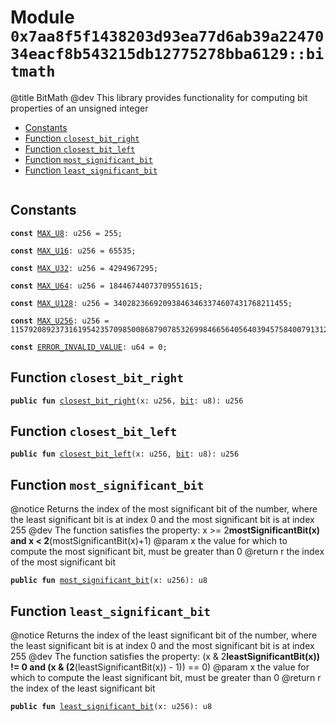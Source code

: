 
<a id="0x7aa8f5f1438203d93ea77d6ab39a2247034eacf8b543215db12775278bba6129_bitmath"></a>

# Module `0x7aa8f5f1438203d93ea77d6ab39a2247034eacf8b543215db12775278bba6129::bitmath`

@title BitMath
@dev This library provides functionality for computing bit properties of an unsigned integer


-  [Constants](#@Constants_0)
-  [Function `closest_bit_right`](#0x7aa8f5f1438203d93ea77d6ab39a2247034eacf8b543215db12775278bba6129_bitmath_closest_bit_right)
-  [Function `closest_bit_left`](#0x7aa8f5f1438203d93ea77d6ab39a2247034eacf8b543215db12775278bba6129_bitmath_closest_bit_left)
-  [Function `most_significant_bit`](#0x7aa8f5f1438203d93ea77d6ab39a2247034eacf8b543215db12775278bba6129_bitmath_most_significant_bit)
-  [Function `least_significant_bit`](#0x7aa8f5f1438203d93ea77d6ab39a2247034eacf8b543215db12775278bba6129_bitmath_least_significant_bit)


<pre><code></code></pre>



<a id="@Constants_0"></a>

## Constants


<a id="0x7aa8f5f1438203d93ea77d6ab39a2247034eacf8b543215db12775278bba6129_bitmath_MAX_U8"></a>



<pre><code><b>const</b> <a href="bitmath.md#0x7aa8f5f1438203d93ea77d6ab39a2247034eacf8b543215db12775278bba6129_bitmath_MAX_U8">MAX_U8</a>: u256 = 255;
</code></pre>



<a id="0x7aa8f5f1438203d93ea77d6ab39a2247034eacf8b543215db12775278bba6129_bitmath_MAX_U16"></a>



<pre><code><b>const</b> <a href="bitmath.md#0x7aa8f5f1438203d93ea77d6ab39a2247034eacf8b543215db12775278bba6129_bitmath_MAX_U16">MAX_U16</a>: u256 = 65535;
</code></pre>



<a id="0x7aa8f5f1438203d93ea77d6ab39a2247034eacf8b543215db12775278bba6129_bitmath_MAX_U32"></a>



<pre><code><b>const</b> <a href="bitmath.md#0x7aa8f5f1438203d93ea77d6ab39a2247034eacf8b543215db12775278bba6129_bitmath_MAX_U32">MAX_U32</a>: u256 = 4294967295;
</code></pre>



<a id="0x7aa8f5f1438203d93ea77d6ab39a2247034eacf8b543215db12775278bba6129_bitmath_MAX_U64"></a>



<pre><code><b>const</b> <a href="bitmath.md#0x7aa8f5f1438203d93ea77d6ab39a2247034eacf8b543215db12775278bba6129_bitmath_MAX_U64">MAX_U64</a>: u256 = 18446744073709551615;
</code></pre>



<a id="0x7aa8f5f1438203d93ea77d6ab39a2247034eacf8b543215db12775278bba6129_bitmath_MAX_U128"></a>



<pre><code><b>const</b> <a href="bitmath.md#0x7aa8f5f1438203d93ea77d6ab39a2247034eacf8b543215db12775278bba6129_bitmath_MAX_U128">MAX_U128</a>: u256 = 340282366920938463463374607431768211455;
</code></pre>



<a id="0x7aa8f5f1438203d93ea77d6ab39a2247034eacf8b543215db12775278bba6129_bitmath_MAX_U256"></a>



<pre><code><b>const</b> <a href="bitmath.md#0x7aa8f5f1438203d93ea77d6ab39a2247034eacf8b543215db12775278bba6129_bitmath_MAX_U256">MAX_U256</a>: u256 = 115792089237316195423570985008687907853269984665640564039457584007913129639935;
</code></pre>



<a id="0x7aa8f5f1438203d93ea77d6ab39a2247034eacf8b543215db12775278bba6129_bitmath_ERROR_INVALID_VALUE"></a>



<pre><code><b>const</b> <a href="bitmath.md#0x7aa8f5f1438203d93ea77d6ab39a2247034eacf8b543215db12775278bba6129_bitmath_ERROR_INVALID_VALUE">ERROR_INVALID_VALUE</a>: u64 = 0;
</code></pre>



<a id="0x7aa8f5f1438203d93ea77d6ab39a2247034eacf8b543215db12775278bba6129_bitmath_closest_bit_right"></a>

## Function `closest_bit_right`



<pre><code><b>public</b> <b>fun</b> <a href="bitmath.md#0x7aa8f5f1438203d93ea77d6ab39a2247034eacf8b543215db12775278bba6129_bitmath_closest_bit_right">closest_bit_right</a>(x: u256, <a href="bit.md#0x7aa8f5f1438203d93ea77d6ab39a2247034eacf8b543215db12775278bba6129_bit">bit</a>: u8): u256
</code></pre>



<a id="0x7aa8f5f1438203d93ea77d6ab39a2247034eacf8b543215db12775278bba6129_bitmath_closest_bit_left"></a>

## Function `closest_bit_left`



<pre><code><b>public</b> <b>fun</b> <a href="bitmath.md#0x7aa8f5f1438203d93ea77d6ab39a2247034eacf8b543215db12775278bba6129_bitmath_closest_bit_left">closest_bit_left</a>(x: u256, <a href="bit.md#0x7aa8f5f1438203d93ea77d6ab39a2247034eacf8b543215db12775278bba6129_bit">bit</a>: u8): u256
</code></pre>



<a id="0x7aa8f5f1438203d93ea77d6ab39a2247034eacf8b543215db12775278bba6129_bitmath_most_significant_bit"></a>

## Function `most_significant_bit`

@notice Returns the index of the most significant bit of the number,
where the least significant bit is at index 0 and the most significant bit is at index 255
@dev The function satisfies the property:
x >= 2**mostSignificantBit(x) and x < 2**(mostSignificantBit(x)+1)
@param x the value for which to compute the most significant bit, must be greater than 0
@return r the index of the most significant bit


<pre><code><b>public</b> <b>fun</b> <a href="bitmath.md#0x7aa8f5f1438203d93ea77d6ab39a2247034eacf8b543215db12775278bba6129_bitmath_most_significant_bit">most_significant_bit</a>(x: u256): u8
</code></pre>



<a id="0x7aa8f5f1438203d93ea77d6ab39a2247034eacf8b543215db12775278bba6129_bitmath_least_significant_bit"></a>

## Function `least_significant_bit`

@notice Returns the index of the least significant bit of the number,
where the least significant bit is at index 0 and the most significant bit is at index 255
@dev The function satisfies the property:
(x & 2**leastSignificantBit(x)) != 0 and (x & (2**(leastSignificantBit(x)) - 1)) == 0)
@param x the value for which to compute the least significant bit, must be greater than 0
@return r the index of the least significant bit


<pre><code><b>public</b> <b>fun</b> <a href="bitmath.md#0x7aa8f5f1438203d93ea77d6ab39a2247034eacf8b543215db12775278bba6129_bitmath_least_significant_bit">least_significant_bit</a>(x: u256): u8
</code></pre>
